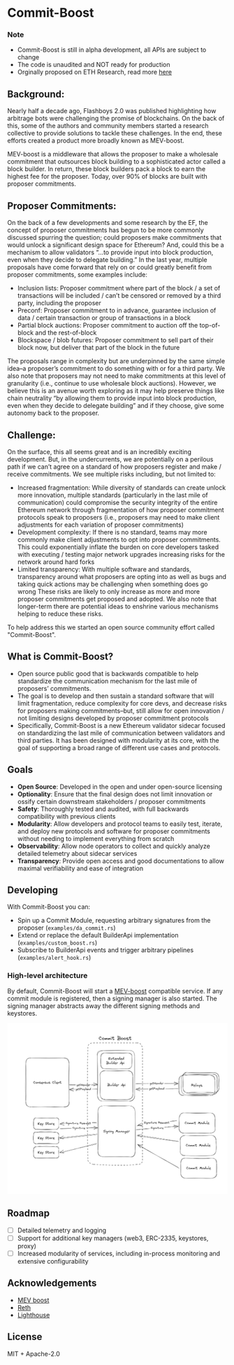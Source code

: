 # Commit-Boost
### Note
- Commit-Boost is still in alpha development, all APIs are subject to change
- The code is unaudited and NOT ready for production
- Orginally proposed on ETH Research, read more [here](https://ethresear.ch/t/based-proposer-commitments-ethereum-s-marketplace-for-proposer-commitments/19517)

## Background:

Nearly half a decade ago, Flashboys 2.0 was published highlighting how arbitrage bots were challenging the promise of blockchains. On the back of this, some of the authors and community members started a research collective to provide solutions to tackle these challenges. In the end, these efforts created a product more broadly known as MEV-boost.

MEV-boost is a middleware that allows the proposer to make a wholesale commitment that outsources block building to a sophisticated actor called a block builder. In return, these block builders pack a block to earn the highest fee for the proposer. Today, over 90% of blocks are built with proposer commitments.

## Proposer Commitments:

On the back of a few developments and some research by the EF, the concept of proposer commitments has begun to be more commonly discussed spurring the question; could proposers make commitments that would unlock a significant design space for Ethereum? And, could this be a mechanism to allow validators “…to provide input into block production, even when they decide to delegate building.” In the last year, multiple proposals have come forward that rely on or could greatly benefit from proposer commitments, some examples include:

- Inclusion lists: Proposer commitment where part of the block / a set of transactions will be included / can’t be censored or removed by a third party, including the proposer
- Preconf: Proposer commitment to in advance, guarantee inclusion of data / certain transaction or group of transactions in a block
- Partial block auctions: Proposer commitment to auction off the top-of-block and the rest-of-block
- Blockspace / blob futures: Proposer commitment to sell part of their block now, but deliver that part of the block in the future

The proposals range in complexity but are underpinned by the same simple idea–a proposer’s commitment to do something with or for a third party. We also note that proposers may not need to make commitments at this level of granularity (i.e., continue to use wholesale block auctions). However, we believe this is an avenue worth exploring as it may help preserve things like chain neutrality “by allowing them to provide input into block production, even when they decide to delegate building” and if they choose, give some autonomy back to the proposer.

## Challenge:

On the surface, this all seems great and is an incredibly exciting development. But, in the undercurrents, we are potentially on a perilous path if we can’t agree on a standard of how proposers register and make / receive commitments. We see multiple risks including, but not limited to:

- Increased fragmentation: While diversity of standards can create unlock more innovation, multiple standards (particularly in the last mile of communication) could compromise the security integrity of the entire Ethereum network through fragmentation of how proposer commitment protocols speak to proposers (i.e., proposers may need to make client adjustments for each variation of proposer commitments)
- Development complexity: If there is no standard, teams may more commonly make client adjustments to opt into proposer commitments. This could exponentially inflate the burden on core developers tasked with executing / testing major network upgrades increasing risks for the network around hard forks
- Limited transparency: With multiple software and standards, transparency around what proposers are opting into as well as bugs and taking quick actions may be challenging when something does go wrong
These risks are likely to only increase as more and more proposer commitments get proposed and adopted. We also note that longer-term there are potential ideas to enshrine various mechanisms helping to reduce these risks.

To help address this we started an open source community effort called "Commit-Boost". 

## What is Commit-Boost?
- Open source public good that is backwards compatible to help standardize the communication mechanism for the last mile of proposers’ commitments. 
- The goal is to develop and then sustain a standard software that will limit fragmentation, reduce complexity for core devs, and decrease risks for proposers making commitments–but, still allow for open innovation / not limiting designs developed by proposer commitment protocols
- Specifically, Commit-Boost is a new Ethereum validator sidecar focused on standardizing the last mile of communication between validators and third parties. It has been designed with modularity at its core, with the goal of supporting a broad range of different use cases and protocols.

## Goals
- **Open Source**: Developed in the open and under open-source licensing 
- **Optionality**: Ensure that the final design does not limit innovation or ossify certain downstream stakeholders / proposer commitments
- **Safety**: Thoroughly tested and audited, with full backwards compatibility with previous clients 
- **Modularity**: Allow developers and protocol teams to easily test, iterate, and deploy new protocols and software for proposer commitments without needing to implement everything from scratch 
- **Observability**: Allow node operators to collect and quickly analyze detailed telemetry about sidecar services 
- **Transparency**: Provide open access and good documentations to allow maximal verifiability and ease of integration

## Developing
With Commit-Boost you can:
- Spin up a Commit Module, requesting arbitrary signatures from the proposer (`examples/da_commit.rs`)
- Extend or replace the default BuilderApi implementation (`examples/custom_boost.rs`)
- Subscribe to BuilderApi events and trigger arbitrary pipelines (`examples/alert_hook.rs`)

### High-level architecture
By default, Commit-Boost will start a [MEV-boost](https://github.com/flashbots/mev-boost) compatible service. If any commit module is registered, then a signing manager is also started. The signing manager abstracts away the different signing methods and keystores.

![architecture](docs/architecture.png)

## Roadmap
- [ ] Detailed telemetry and logging
- [ ] Support for additional key managers (web3, ERC-2335, keystores, proxy)
- [ ] Increased modularity of services, including in-process monitoring and extensive configurability

## Acknowledgements
- [MEV boost](https://github.com/flashbots/mev-boost)
- [Reth](https://github.com/paradigmxyz/reth)
- [Lighthouse](https://github.com/sigp/lighthouse)

## License
MIT + Apache-2.0
